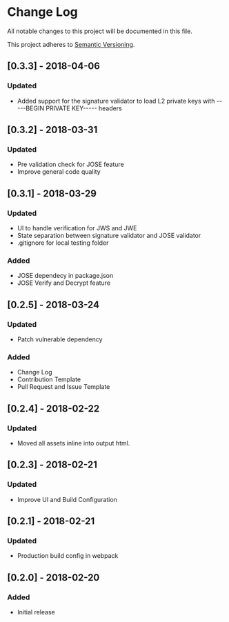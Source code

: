 # Change Log
All notable changes to this project will be documented in this file.

This project adheres to [Semantic Versioning](http://semver.org/).

## [0.3.3] - 2018-04-06
### Updated
- Added support for the signature validator to load L2 private keys with -----BEGIN PRIVATE KEY----- headers

## [0.3.2] - 2018-03-31
### Updated
- Pre validation check for JOSE feature
- Improve general code quality

## [0.3.1] - 2018-03-29
### Updated
- UI to handle verification for JWS and JWE
- State separation between signature validator and JOSE validator
- .gitignore for local testing folder
### Added
- JOSE dependecy in package.json
- JOSE Verify and Decrypt feature

## [0.2.5] - 2018-03-24
### Updated
- Patch vulnerable dependency
### Added
- Change Log
- Contribution Template
- Pull Request and Issue Template

## [0.2.4] - 2018-02-22
### Updated
- Moved all assets inline into output html.

## [0.2.3] - 2018-02-21
### Updated
- Improve UI and Build Configuration

## [0.2.1] - 2018-02-21
### Updated
- Production build config in webpack

## [0.2.0] - 2018-02-20
### Added
- Initial release 